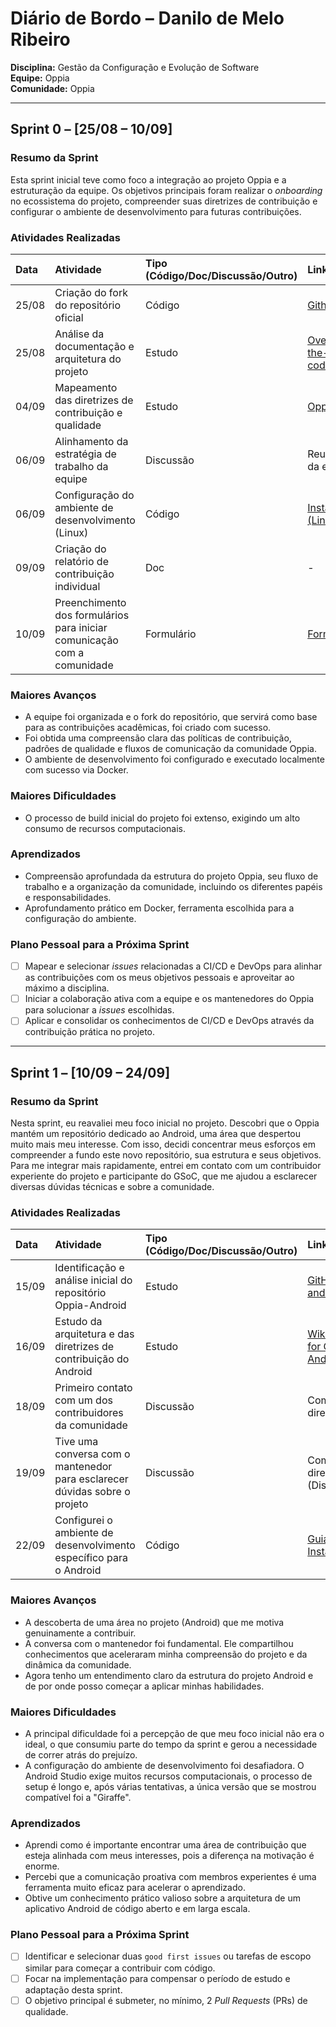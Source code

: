 # Diário de Bordo – Danilo de Melo Ribeiro

**Disciplina:** Gestão da Configuração e Evolução de Software\
**Equipe:** Oppia\
**Comunidade:** Oppia

---

## Sprint 0 – \[25/08 – 10/09]

### Resumo da Sprint

Esta sprint inicial teve como foco a integração ao projeto Oppia e a estruturação da equipe. Os objetivos principais foram realizar o _onboarding_ no ecossistema do projeto, compreender suas diretrizes de contribuição e configurar o ambiente de desenvolvimento para futuras contribuições.

### Atividades Realizadas

| Data  | Atividade                                                               | Tipo (Código/Doc/Discussão/Outro) | Link/Referência                                                                                                                                      | Status    |
| :---- | :---------------------------------------------------------------------- | :-------------------------------- | :--------------------------------------------------------------------------------------------------------------------------------------------------- | :-------- |
| 25/08 | Criação do fork do repositório oficial                                  | Código                            | [Github](https://github.com/EngDann/oppia)                                                                                                           | Concluído |
| 25/08 | Análise da documentação e arquitetura do projeto                        | Estudo                            | [Overview-of-the-Oppia-codebase](https://github.com/oppia/oppia/wiki/Overview-of-the-Oppia-codebase)                                                 | Concluído |
| 04/09 | Mapeamento das diretrizes de contribuição e qualidade                   | Estudo                            | [Oppia Wiki](https://github.com/oppia/oppia/wiki)                                                                                                    | Concluído |
| 06/09 | Alinhamento da estratégia de trabalho da equipe                         | Discussão                         | Reunião interna da equipe                                                                                                                            | Concluído |
| 06/09 | Configuração do ambiente de desenvolvimento (Linux)                     | Código                            | [Installing Oppia (Linux; Docker)](https://github.com/oppia/oppia/wiki/Installing-Oppia-using-Docker)                                                | Concluído |
| 09/09 | Criação do relatório de contribuição individual                         | Doc                               | -                                                                                                                                                    | Concluído |
| 10/09 | Preenchimento dos formulários para iniciar comunicação com a comunidade | Formulário                        | [Forms](https://docs.google.com/forms/d/e/1FAIpQLSfoFLKT4BlNH2937mSMJATVaWq-yBSrq8p3jjrPwcMw3gaGcg/alreadyresponded?c=0&w=1&fbzx=947187622883277373) | Concluído |

### Maiores Avanços

-   A equipe foi organizada e o fork do repositório, que servirá como base para as contribuições acadêmicas, foi criado com sucesso.
-   Foi obtida uma compreensão clara das políticas de contribuição, padrões de qualidade e fluxos de comunicação da comunidade Oppia.
-   O ambiente de desenvolvimento foi configurado e executado localmente com sucesso via Docker.

### Maiores Dificuldades

-   O processo de build inicial do projeto foi extenso, exigindo um alto consumo de recursos computacionais.

### Aprendizados

-   Compreensão aprofundada da estrutura do projeto Oppia, seu fluxo de trabalho e a organização da comunidade, incluindo os diferentes papéis e responsabilidades.
-   Aprofundamento prático em Docker, ferramenta escolhida para a configuração do ambiente.

### Plano Pessoal para a Próxima Sprint

-   [ ] Mapear e selecionar _issues_ relacionadas a CI/CD e DevOps para alinhar as contribuições com os meus objetivos pessoais e aproveitar ao máximo a disciplina.
-   [ ] Iniciar a colaboração ativa com a equipe e os mantenedores do Oppia para solucionar a _issues_ escolhidas.
-   [ ] Aplicar e consolidar os conhecimentos de CI/CD e DevOps através da contribuição prática no projeto.

---

## Sprint 1 – [10/09 – 24/09]

### Resumo da Sprint

Nesta sprint, eu reavaliei meu foco inicial no projeto. Descobri que o Oppia mantém um repositório dedicado ao Android, uma área que despertou muito mais meu interesse. Com isso, decidi concentrar meus esforços em compreender a fundo este novo repositório, sua estrutura e seus objetivos. Para me integrar mais rapidamente, entrei em contato com um contribuidor experiente do projeto e participante do GSoC, que me ajudou a esclarecer diversas dúvidas técnicas e sobre a comunidade.

### Atividades Realizadas

| Data  | Atividade                                                                  | Tipo (Código/Doc/Discussão/Outro) | Link/Referência                                                                            | Status    |
| :---- | :------------------------------------------------------------------------- | :-------------------------------- | :----------------------------------------------------------------------------------------- | :-------- |
| 15/09 | Identificação e análise inicial do repositório Oppia-Android               | Estudo                            | [GitHub: oppia-android](https://github.com/oppia/oppia-android)                            | Concluído |
| 16/09 | Estudo da arquitetura e das diretrizes de contribuição do Android          | Estudo                            | [Wiki: Developing for Oppia-Android](https://github.com/oppia/oppia-android/wiki)          | Concluído |
| 18/09 | Primeiro contato com um dos contribuidores da comunidade                   | Discussão                         | Comuinicação direta                                                                        | Concluído |
| 19/09 | Tive uma conversa com o mantenedor para esclarecer dúvidas sobre o projeto | Discussão                         | Comunicação direta (Discord/GitHub)                                                        | Concluído |
| 22/09 | Configurei o ambiente de desenvolvimento específico para o Android         | Código                            | [Guia de Instalação](https://github.com/oppia/oppia-android/wiki/Installing-Oppia-Android) | Concluído |

### Maiores Avanços

-   A descoberta de uma área no projeto (Android) que me motiva genuinamente a contribuir.
-   A conversa com o mantenedor foi fundamental. Ele compartilhou conhecimentos que aceleraram minha compreensão do projeto e da dinâmica da comunidade.
-   Agora tenho um entendimento claro da estrutura do projeto Android e de por onde posso começar a aplicar minhas habilidades.

### Maiores Dificuldades

-   A principal dificuldade foi a percepção de que meu foco inicial não era o ideal, o que consumiu parte do tempo da sprint e gerou a necessidade de correr atrás do prejuízo.
-   A configuração do ambiente de desenvolvimento foi desafiadora. O Android Studio exige muitos recursos computacionais, o processo de setup é longo e, após várias tentativas, a única versão que se mostrou compatível foi a "Giraffe".

### Aprendizados

-   Aprendi como é importante encontrar uma área de contribuição que esteja alinhada com meus interesses, pois a diferença na motivação é enorme.
-   Percebi que a comunicação proativa com membros experientes é uma ferramenta muito eficaz para acelerar o aprendizado.
-   Obtive um conhecimento prático valioso sobre a arquitetura de um aplicativo Android de código aberto e em larga escala.

### Plano Pessoal para a Próxima Sprint

-   [ ] Identificar e selecionar duas `good first issues` ou tarefas de escopo similar para começar a contribuir com código.
-   [ ] Focar na implementação para compensar o período de estudo e adaptação desta sprint.
-   [ ] O objetivo principal é submeter, no mínimo, 2 _Pull Requests_ (PRs) de qualidade.
